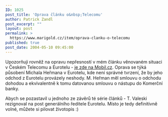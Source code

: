 ```yaml
---
ID: 1025
post_title: 'Oprava článku o&nbsp;Telecomu'
author: Patrick Zandl
post_excerpt: ""
layout: post
permalink: >
  https://www.marigold.cz/item/oprava-clanku-o-telecomu
published: true
post_date: 2004-05-10 09:45:00
---
```

<P>Upozorňuji rovněž na opravu nepřesností v mém článku věnovaném situaci v Českém Telecomu a Eurotelu - <A href="http://mobil.idnes.cz/aktuality/omluva040506.html">je zde na Mobil.cz</A>. Oprava se týká působení Michala Heřmana v Eurotelu, kde není správné tvrzení, že by jeho odchod z Eurotelu provázely neshody. M. Heřman&#160;měl smlouvu o odchodu dohodou a ekvivalentně k tomu datovanou smlouvu o nástupu do Komerční banky. </P>
<P>Abych se pozastavil u jednoho ze závěrů té série článků - T. Valeski rezignoval na post generálního ředitele Eurotelu. Místo je tedy definitivně volné, můžete si pilovat životopis :)</P>